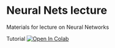 # Neural Nets lecture
Materials for lecture on Neural Networks

Tutorial [![Open In Colab](https://colab.research.google.com/assets/colab-badge.svg)](https://colab.research.google.com/github/esthete88/nn.lecture/blob/master/TutorialNN.ipynb)
